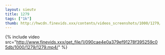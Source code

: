 ```yaml
--- 
layout: sieutv
title: 1279
tags: ["1k"]
thumb: http://hwcdn.finevids.xxx/contents/videos_screenshots/1000/1279/preview.mp4.jpg
---
```

{% include video src="http://www.finevids.xxx/get_file/1/090cae4e0a379ef91278f395259c05db/1000/1279/1279.mp4/" %} 
